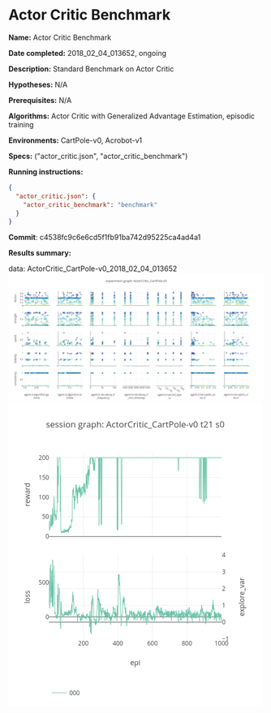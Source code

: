 # Actor Critic Benchmark

**Name:** Actor Critic Benchmark

**Date completed:** 2018_02_04_013652, ongoing

**Description:** Standard Benchmark on Actor Critic

**Hypotheses:** N/A

**Prerequisites:** N/A

**Algorithms:** Actor Critic with Generalized Advantage Estimation, episodic training

**Environments:** CartPole-v0, Acrobot-v1

**Specs:** ("actor_critic.json", "actor_critic_benchmark")

**Running instructions:**
```json
{
  "actor_critic.json": {
    "actor_critic_benchmark": "benchmark"
  }
}
```

**Commit**: c4538fc9c6e6cd5f1fb91ba742d95225ca4ad4a1

**Results summary:**

data: ActorCritic_CartPole-v0_2018_02_04_013652
![](/assets/ActorCritic_CartPole-v0_experiment_graph.png)
![](/assets/ActorCritic_CartPole-v0_t21_s0_session_graph.png)


